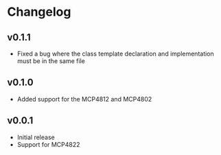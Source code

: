 # Changelog

## v0.1.1
* Fixed a bug where the class template declaration and implementation must be in the same file

## v0.1.0
* Added support for the MCP4812 and MCP4802


## v0.0.1
* Initial release
* Support for MCP4822
